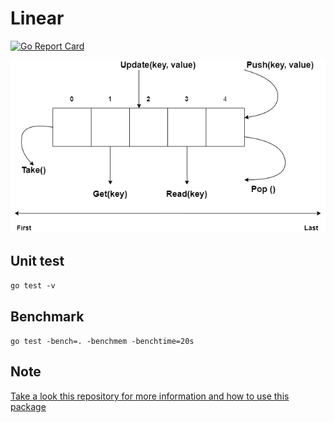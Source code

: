 # Linear
[![Go Report Card](https://goreportcard.com/badge/github.com/golang-common-packages/linear)](https://goreportcard.com/report/github.com/golang-common-packages/linear)

![Linear](images/linear.png)

## Unit test

`go test -v`

## Benchmark

`go test -bench=. -benchmem -benchtime=20s`

## Note
[Take a look this repository for more information and how to use this package](https://github.com/golang-common-packages/storage)